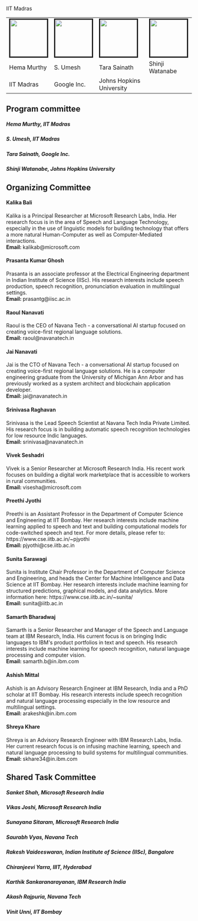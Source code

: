 <br>
<table id="tablePreview" class="table">
  <tbody>
    <tr>
      <td><img src="{{ relative_root_path }}/assets/persons/hema_murthy.jpg" alt="" border=3 height=100 width=100></img></td>
      <td><img src="{{ relative_root_path }}/assets/persons/s_umesh.jpg" alt="" border=3 height=100 width=100></img></td>
      <td><img src="{{ relative_root_path }}/assets/persons/tara_sainath.jpg" alt="" border=3 height=100 width=100></img></td>
      <td><img src="{{ relative_root_path }}/assets/persons/shinji_watanabe.jpg" alt="" border=3 height=100 width=100></img></td>
    </tr>
    <tr>
      <td href='https://www.cse.iitm.ac.in/~hema/'>Hema Murthy</td>
      <td href='http://www.ee.iitm.ac.in/~umeshs/'>S. Umesh</td>
      <td href='https://research.google/people/TaraSainath/'>Tara Sainath</td>
      <td href='https://www.clsp.jhu.edu/faculty/shinji-watanabe/'>Shinji Watanabe</td>
    </tr>
    <tr>
      <tr>IIT Madras</td>
      <td>IIT Madras</td>
      <td>Google Inc.</td>
      <td>Johns Hopkins University</td>
    </tr>
  </tbody>
</table>
<p>
  
<h2> Program committee </h2>

<h5> Hema Murthy, IIT Madras </h5>
<h5> S. Umesh, IIT Madras </h5> 
<h5> Tara Sainath, Google Inc. </h5> 
<h5> Shinji Watanabe, Johns Hopkins University </h5> 

</p>




<h2> Organizing Committee </h2> 
<h4> <b> Kalika Bali </b> </h4>  Kalika is a Principal Researcher at Microsoft Research Labs, India. Her research focus is in the area of Speech and Language Technology, especially in the use of linguistic models for building technology that offers a more natural Human-Computer as well as Computer-Mediated interactions. 
<br> <b> Email: </b> kalikab@microsoft.com 
<br>

<h4> <b> Prasanta Kumar Ghosh </b> </h4>   Prasanta is an associate professor at the Electrical Engineering department in Indian Institute of Science (IISc). His research interests include speech production, speech recognition, pronunciation evaluation in multilingual settings. 
<br> <b> Email: </b> prasantg@iisc.ac.in 
<br>

<h4> <b> Raoul Nanavati  </b> </h4>  Raoul is the CEO of Navana Tech - a conversational AI startup focused on creating voice-first regional language solutions. 
<br> <b> Email: </b> raoul@navanatech.in 

<h4> <b> Jai Nanavati </b> </h4> Jai is the CTO of Navana Tech  - a conversational AI startup focused on creating voice-first regional language solutions. He is a computer engineering graduate from the University of Michigan Ann Arbor and has previously worked as a system architect and blockchain application developer. 
<br> <b> Email: </b> jai@navanatech.in 

<h4> <b>  Srinivasa Raghavan </b> </h4> Srinivasa is the Lead Speech Scientist at Navana Tech India Private Limited. His research focus is in building automatic speech recognition technologies for low resource Indic languages. 
<br> <b>  Email: </b> srinivasa@navanatech.in 

<h4> <b> Vivek Seshadri </b> </h4> Vivek is a Senior Researcher at Microsoft Research India. His recent work focuses on building a digital work marketplace that is accessible to workers in rural communities. 
<br> <b> Email: </b>  visesha@microsoft.com

<h4> <b> Preethi Jyothi </b> </h4>  Preethi is an Assistant Professor in the Department of Computer Science and Engineering at IIT Bombay. Her research interests include machine learning applied to speech and text and building computational models for code-switched speech and text. For more details, please refer to: https://www.cse.iitb.ac.in/~pjyothi 
<br> <b>  Email: </b> pjyothi@cse.iitb.ac.in 

<h4> <b> Sunita Sarawagi </b> </h4>  Sunita is Institute Chair Professor in the Department of Computer Science and Engineering, and heads the Center for Machine Intelligence and Data Science  at IIT Bombay. Her research interests include machine learning for structured 
predictions, graphical models, and data analytics. More information here: https://www.cse.iitb.ac.in/~sunita/
<br> <b>  Email: </b> sunita@iitb.ac.in 

<h4> <b> Samarth Bharadwaj </b> </h4> Samarth is a Senior Researcher and Manager of the Speech and Language team at IBM Research, India.  His current focus is on bringing Indic languages to IBM's product portfolios in text and speech. His research interests include machine learning for speech recognition, natural language processing and computer vision.  
<br> <b>  Email: </b> samarth.b@in.ibm.com

<h4> <b> Ashish Mittal </b> </h4> Ashish is an Advisory Research Engineer at IBM Research, India and a PhD scholar at IIT Bombay. His research interests include speech recognition and natural language processing especially in the low resource and multilingual settings. 
<br> <b> Email: </b> arakeshk@in.ibm.com

<h4> <b> Shreya Khare  </b> </h4>  Shreya is an Advisory Research Engineer with IBM Research Labs, India. Her current research focus is on infusing machine learning, speech and natural language processing to build systems for multilingual communities.  
<br> <b> Email: </b> skhare34@in.ibm.com

<p>
  

<h2> Shared Task Committee </h2>
<h5> Sanket Shah, Microsoft Research India </h5>
<h5> Vikas Joshi, Microsoft Research India </h5>
<h5>  Sunayana Sitaram, Microsoft Research India </h5>
<h5> Saurabh Vyas, Navana Tech </h5>
<h5>  Rakesh Vaideeswaran, Indian Institute of Science (IISc), Bangalore </h5>
<h5> Chiranjeevi Yarra, IIIT, Hyderabad </h5>
<h5> Karthik Sankaranarayanan, IBM Research India </h5>
<h5> Akash Rajpuria, Navana Tech </h5>
<h5> Vinit Unni, IIT Bombay </h5>
</p>



